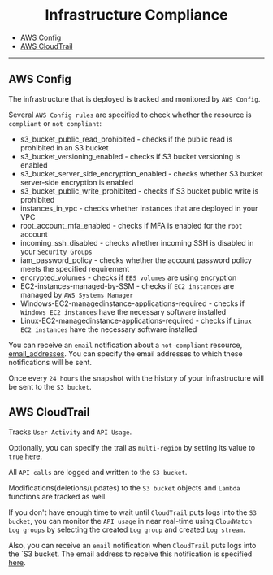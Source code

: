 <h1 align="center"> Infrastructure Compliance </h1> 

* [AWS Config](./infrastructure_compliance.md#aWS-Config)
* [AWS CloudTrail](./infrastructure_compliance.md#aWS-CloudTrail )

<hr>

## AWS Config

The infrastructure that is deployed is tracked and monitored by `AWS Config`.  

Several `AWS Config rules` are specified to check whether the resource is `compliant` or `not compliant`:
  * s3_bucket_public_read_prohibited - checks if the public read is prohibited in an S3 bucket
  * s3_bucket_versioning_enabled - checks if S3 bucket versioning is enabled
  * s3_bucket_server_side_encryption_enabled - checks whether S3 bucket server-side encryption is enabled
  * s3_bucket_public_write_prohibited - checks if S3 bucket public write is prohibited
  * instances_in_vpc - checks whether instances that are deployed in your VPC
  * root_account_mfa_enabled - checks if MFA is enabled for the `root` account
  * incoming_ssh_disabled - checks whether incoming SSH is disabled in your `Security Groups`
  * iam_password_policy - checks whether the account password policy meets the specified requirement
  * encrypted_volumes - checks if `EBS volumes` are using encryption
  * EC2-instances-managed-by-SSM - checks if `EC2 instances` are managed by `AWS Systems Manager`
  * Windows-EC2-managedinstance-applications-required - checks if `Windows EC2 instances` have the necessary software installed
  * Linux-EC2-managedinstance-applications-required - checks if `Linux EC2 instances` have the necessary software installed  

You can receive an `email` notification about a `not-compliant` resource, [email_addresses](../terragrunt-infrastructure-example/accelerator/accounts/accelerator/regions/example/core/env.hcl). You can specify the email addresses to which these notifications will be sent.  

Once every `24 hours` the snapshot with the history of your infrastructure will be sent to the `S3 bucket`.

##  AWS CloudTrail 

Tracks `User Activity` and `API Usage`. 

Optionally, you can specify the trail as `multi-region` by setting its value to `true` [here](../terragrunt_way/applications/example_application/application.tfvars).

All `API calls` are logged and written to the `S3 bucket`.  

Modifications(deletions/updates) to the `S3 bucket` objects and `Lambda` functions are tracked as well.  

If you don't have enough time to wait until `CloudTrail` puts logs into the `S3 bucket`, you can monitor the `API usage` in near real-time using `CloudWatch Log groups` by selecting the created `Log group` and created `Log stream`.  

Also, you can receive an `email` notification when `CloudTrail` puts logs into the `S3 bucket. The email address to receive this notification is specified [here](../terragrunt_way/applications/example_application/application.tfvars).